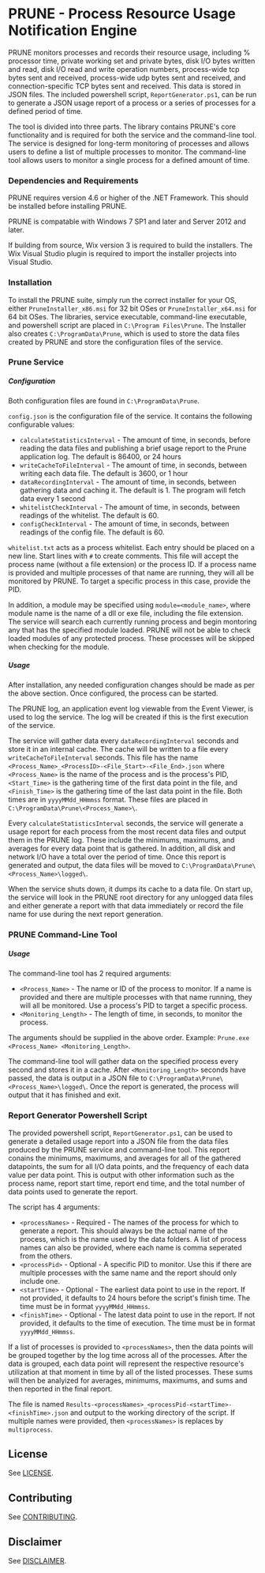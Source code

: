 # PRUNE - Process Resource Usage Notification Engine

PRUNE monitors processes and records their resource usage, including % processor time,
private working set and private bytes, disk I/O bytes written and read, disk I/O read and write 
operation numbers, process-wide tcp bytes sent and received, process-wide udp bytes sent and received, 
and connection-specific TCP bytes sent and received. This data is stored in JSON files. The included 
powershell script, `ReportGenerator.ps1`, can be run to generate a JSON usage report of a process or 
a series of processes for a defined period of time.

The tool is divided into three parts. The library contains PRUNE's core functionality 
and is required for both the service and the command-line tool. The service is designed for long-term 
monitoring of processes and allows users to define a list of multiple processes to monitor. The 
command-line tool allows users to monitor a single process for a defined amount of time. 

### Dependencies and Requirements

PRUNE requires version 4.6 or higher of the .NET Framework. This should be installed 
before installing PRUNE.

PRUNE is compatable with Windows 7 SP1 and later and Server 2012 and later.

If building from source, Wix version 3 is required to build the installers. The Wix 
Visual Studio plugin is required to import the installer projects into Visual Studio. 

### Installation

To install the PRUNE suite, simply run the correct installer for your OS, either 
`PruneInstaller_x86.msi` for 32 bit OSes or `PruneInstaller_x64.msi` 
for 64 bit OSes. The libraries, service executable, command-line executable, and powershell 
script are placed in `C:\Program Files\Prune`. The Installer also creates 
`C:\ProgramData\Prune`, which is used to store the data files created by PRUNE 
and store the configuration files of the service.

### Prune Service

##### Configuration

Both configuration files are found in `C:\ProgramData\Prune`.

`config.json` is the configuration file of the service. It contains the following configurable values:
* `calculateStatisticsInterval` - The amount of time, in seconds, before reading the data files and publishing a brief usage report to the Prune application log. The default is 86400, or 24 hours
* `writeCacheToFileInterval` - The amount of time, in seconds, between writing each data file. The default is 3600, or 1 hour
* `dataRecordingInterval` - The amount of time, in seconds, between gathering data and caching it. The default is 1. The program will fetch data every 1 second
* `whitelistCheckInterval` - The amount of time, in seconds, between readings of the whitelist. The default is 60.
* `configCheckInterval` - The amount of time, in seconds, between readings of the config file. The default is 60.

`whitelist.txt` acts as a process whitelist. Each entry should be placed on a new line. Start lines 
with `#` to create comments. This file will accept the process name (without a file extension) or 
the process ID. If a process name is provided and multiple processes of that name are running, they 
will all be monitored by PRUNE. To target a specific process in this case, provide the PID.

In addition, a module may be specified using `module=<module_name>`, where module name is the name of 
a dll or exe file, including the file extension. The service will search each currently running process 
and begin montoring any that has the specified module loaded. PRUNE will not be able to check
loaded modules of any protected process. These processes will be skipped when checking for the module.

##### Usage

After installation, any needed configuration changes should be made as per the above section. 
Once configured, the process can be started. 

The PRUNE log, an application event log viewable from the Event Viewer, is used to log 
the service. The log will be created if this is the first execution of the service. 

The service will gather data every `dataRecordingInterval` seconds and store it in an internal cache. 
The cache will be written to a file every `writeCacheToFileInterval` seconds. This file has the name 
`<Process_Name>_<ProcessID>-<File_Start>-<File_End>.json` where `<Process_Name>` is the name of the 
process and <ProcessID> is the process's PID, `<Start_Time>` is the gathering time of the first data 
point in the file, and `<Finish_Time>` is the gathering time of the last data point in the file. Both 
times are in `yyyyMMdd_HHmmss` format. These files are placed in 
`C:\ProgramData\Prune\<Process_Name>\`.

Every `calculateStatisticsInterval` seconds, the service will generate a usage report for each process 
from the most recent data files and output them in the PRUNE log. These include the 
minimums, maximums, and averages for every data point that is gathered. In addition, all disk and 
network I/O have a total over the period of time. Once this report is generated and output, the data 
files will be moved to `C:\ProgramData\Prune\<Process_Name>\logged\`.

When the service shuts down, it dumps its cache to a data file. On start up, the service will look in 
the PRUNE root directory for any unlogged data files and either generate a report with that 
data immediately or record the file name for use during the next report generation.

### PRUNE Command-Line Tool

##### Usage

The command-line tool has 2 required arguments:
* `<Process_Name>` - The name or ID of the process to monitor. If a name is provided and there are multiple processes with that name running, they will all be monitored. Use a process's PID to target a specific process.
* `<Monitoring_Length>` - The length of time, in seconds, to monitor the process.

The arguments should be supplied in the above order. Example: `Prune.exe <Process_Name> <Monitoring_Length>`.

The command-line tool will gather data on the specified process every second and stores it in a cache. After 
`<Monitoring_Length>` seconds have passed, the data is output in a JSON file to 
`C:\ProgramData\Prune\<Process_Name>\logged\`. Once the report is generated, the process will output that it 
has finished and exit. 

### Report Generator Powershell Script

The provided powershell script, `ReportGenerator.ps1`, can be used to generate a detailed usage report 
into a JSON file from the data files produced by the PRUNE service and command-line tool. 
This report conains the minimums, maximums, and averages for all of the gathered datapoints, the sum 
for all I/O data points, and the frequency of each data value per data point. This is output with other 
information such as the process name, report start time, report end time, and the total number of data 
points used to generate the report. 

The script has 4 arguments:
* `<processNames>` - Required - The names of the process for which to generate a report. This should always be the actual name of the process, which is the name used by the data folders. A list of process names can also be provided, where each name is comma seperated from the others.
* `<processPid>` - Optional - A specific PID to monitor. Use this if there are multiple processes with the same name and the report should only include one.
* `<startTime>` - Optional - The earliest data point to use in the report. If not provided, it defaults to 24 hours before the script's finish time. The time must be in format `yyyyMMdd_HHmmss`.
* `<finishTime>` - Optional - The latest data point to use in the report. If not provided, it defaults to the time of execution. The time must be in format `yyyyMMdd_HHmmss`.

If a list of processes is provided to `<processNames>`, then the data points will be grouped together 
by the log time across all of the processes. After the data is grouped, each data point will represent 
the respective resource's utilization at that moment in time by all of the listed processes. These sums 
will then be analyized for averages, minimums, maximums, and sums and then reported in the final report.

The file is named `Results-<processNames>_<processPid-<startTime>-<finishTime>.json` and output to 
the working directory of the script. If multiple names were provided, then `<processNames>` is 
replaces by `multiprocess`.

## License

See [LICENSE](./LICENSE.md).

## Contributing

See [CONTRIBUTING](./CONTRIBUTING.md).

## Disclaimer

See [DISCLAIMER](./DISCLAIMER.md).
